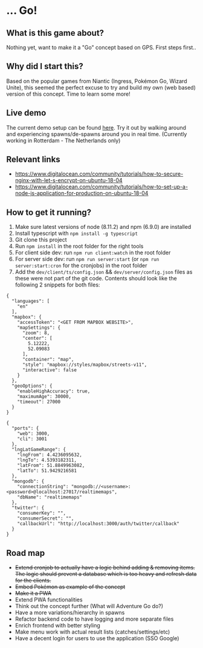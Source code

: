 # ... Go!

## What is this game about?
Nothing yet, want to make it a "Go" concept based on GPS. First steps first..

## Why did I start this?
Based on the popular games from Niantic (Ingress, Pokémon Go, Wizard Unite),
this seemed the perfect excuse to try and build my own (web based) version
of this concept. Time to learn some more!

## Live demo
The current demo setup can be found [here](https://adventure-go.antwan.eu).
Try it out by walking around and experiencing spawns/de-spawns around you in
real time. (Currently working in Rotterdam - The Netherlands only)

## Relevant links
* https://www.digitalocean.com/community/tutorials/how-to-secure-nginx-with-let-s-encrypt-on-ubuntu-18-04
* https://www.digitalocean.com/community/tutorials/how-to-set-up-a-node-js-application-for-production-on-ubuntu-18-04

## How to get it running?
1. Make sure latest versions of node (8.11.2) and npm (6.9.0) are installed
2. Install typescript with `npm install -g typescript`
3. Git clone this project
4. Run `npm install` in the root folder for the right tools
5. For client side dev: run `npm run client:watch` in the root folder
6. For server side dev: run `npm run server:start` (or `npm run
server:start:cron` for the cronjobs) in the root folder
7. Add the `dev/client/ts/config.json` && `dev/server/config.json` files as
these were not part of the git code.  Contents should look like the following
2 snippets for both files:
```
{
  "languages": [
    "en"
  ],
  "mapbox": {
    "accessToken": "<GET FROM MAPBOX WEBSITE>",
    "mapSettings": {
      "zoom": 8,
      "center": [
        5.12222,
        52.09083
      ],
      "container": "map",
      "style": "mapbox://styles/mapbox/streets-v11",
      "interactive": false
    }
  },
  "geoOptions": {
    "enableHighAccuracy": true,
    "maximumAge": 30000,
    "timeout": 27000
  }
}
```
```
{
  "ports": {
    "web": 3000,
    "cli": 3001
  },
  "lngLatGameRange": {
    "lngFrom": 4.4236095632,
    "lngTo": 4.5393182311,
    "latFrom": 51.8849963082,
    "latTo": 51.9429216581
  },
  "mongodb": {
    "connectionString": "mongodb://<username>:<password>@localhost:27017/realtimemaps",
    "dbName": "realtimemaps"
  },
  "twitter": {
    "consumerKey": "",
    "consumerSecret": "",
    "callbackUrl": "http://localhost:3000/auth/twitter/callback"
  }
}

```

## Road map
* ~~Extend cronjob to actually have a logic behind adding & removing items.
The logic should prevent a database which is too heavy and refresh data for
the clients.~~
* ~~Embed Pokémon as example of the concept~~
* ~~Make it a PWA~~
* Extend PWA functionalities
* Think out the concept further (What will Adventure Go do?)
* Have a more variations/hierarchy in spawns
* Refactor backend code to have logging and more separate files
* Enrich frontend with better styling
* Make menu work with actual result lists (catches/settings/etc)
* Have a decent login for users to use the application (SSO Google)
